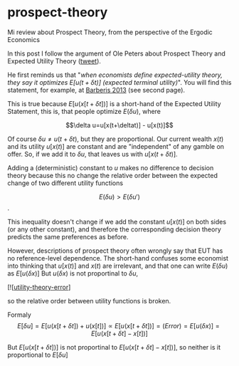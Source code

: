 # prospect-theory
Mi review about Prospect Theory, from the perspective of the Ergodic Economics


In this post I follow the argument of Ole Peters about Prospect Theory and Expected Utility Theory ([tweet](https://twitter.com/ole_b_peters/status/1230545897790038016?ref_src=twsrc%5Etfw)).

He first reminds us that "*when economists define expected-utility theory, they say it optimizes $E[u(t+\delta t)]$ (expected terminal utility)*".
You will find this statement, for example, at [Barberis 2013](https://pubs.aeaweb.org/doi/pdfplus/10.1257/jep.27.1.173) (see second page).

This is true because $E[u(x[t+\delta t])]$ is a short-hand of the Expected Utility Statement, this is, that people optimize $E(\delta u)$, where

$$\delta u=u[x(t+\deltat)] - u[x(t)]$$

Of course $\delta u \neq u(t+\delta t)$, but they are proportional.
Our current wealth $x(t)$ and its utility $u[x(t)]$ are constant and are "independent" of any gamble on offer.
So, if we add it to $\delta u$, that leaves us with $u[x(t+\delta t)]$.

Adding a (deterministic) constant to $u$ makes no difference to decision theory because this no change the relative order between the expected change of two different utility functions

$$ E(\delta u) > E(\delta u\prime) $$.

This inequality doesn't change if we add the constant $u[x(t)]$ on both sides (or any other constant), and therefore the corresponding decision theory predicts the same preferences as before.

However, descriptions of prospect theory often wrongly say that EUT has no reference-level dependence.
The short-hand confuses some economist into thinking that $u[x(t)]$ and $x(t)$ are irrelevant, and that one can write $E(\delta u)$ as $E[u(\delta x)]$
But $u(\delta x)$ is not proportinal to $\delta u$, 

[![[utility-theory-error][utility-theory-error.png]]

[utility-theory-error.png]: https://github.com/glandfried/prospect-theory/releases/download/v.0.0.0/utility-theory-error.png


so the relative order between utility functions is broken. 

Formaly
$$ E[\delta u] = E[u(x[t+\delta t]) + u(x[t])] \propto E[u(x[t+\delta t])] =(Error)= E[u(\delta x)] = E[u(x[t+\delta t]-x[t])]$$

But
$E[u(x[t+\delta t])]$ is not proportinal to $E[u(x[t+\delta t]-x[t])]$, so neither is it proportional to $E[\delta u]$






